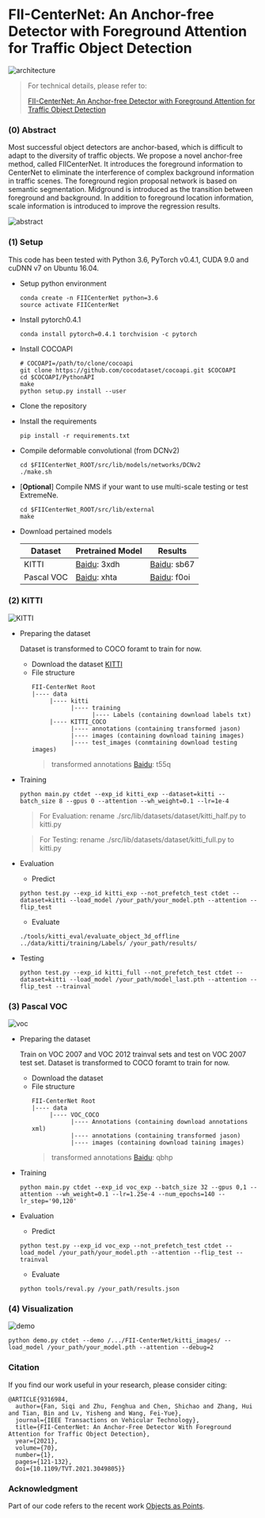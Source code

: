 # FII-CenterNet: An Anchor-free Detector with Foreground Attention for Traffic Object Detection

![architecture](./img/architecture.png)

> For technical details, please refer to:
>
> [FII-CenterNet: An Anchor-free Detector with Foreground Attention for Traffic Object Detection](https://ieeexplore.ieee.org/document/9316984)

### (0) Abstract
Most successful object detectors are anchor-based, which is difficult to adapt to the diversity of traffic objects. We propose a novel anchor-free method, called FIICenterNet. It introduces the foreground information to CenterNet to eliminate the interference of complex background information in traffic scenes. The foreground region proposal network is based on semantic segmentation. Midground is introduced as the transition between foreground and background. In addition to foreground location information, scale information is introduced to improve the regression results.

![abstract](./img/abstract.png)


### (1) Setup
This code has been tested with Python 3.6, PyTorch v0.4.1, CUDA 9.0 and cuDNN v7 on Ubuntu 16.04.
* Setup python environment
  ```
  conda create -n FIICenterNet python=3.6
  source activate FIICenterNet
  ```
* Install pytorch0.4.1
  ```
  conda install pytorch=0.4.1 torchvision -c pytorch
  ```
* Install COCOAPI
  ```
  # COCOAPI=/path/to/clone/cocoapi
  git clone https://github.com/cocodataset/cocoapi.git $COCOAPI
  cd $COCOAPI/PythonAPI
  make
  python setup.py install --user
  ```
* Clone the repository
* Install the requirements
  ```
  pip install -r requirements.txt
  ```
* Compile deformable convolutional (from DCNv2)
  ```
  cd $FIICenterNet_ROOT/src/lib/models/networks/DCNv2
  ./make.sh
  ```
* [**Optional**] Compile NMS if your want to use multi-scale testing or test ExtremeNe.
  ```
  cd $FIICenterNet_ROOT/src/lib/external
  make
  ```
* Download pertained models

  | Dataset                  | Pretrained Model  |  Results  | 
  |--------------------------|----------------|------------|
  | KITTI                    | [Baidu](https://pan.baidu.com/s/1IGcg4YLN_nLxZNHLVHyOyg): 3xdh | [Baidu](https://pan.baidu.com/s/1jZ5ct4zgKZ7thDV5XbLOjw): sb67 |
  | Pascal VOC               | [Baidu](https://pan.baidu.com/s/1pWldlPXlugVCIKaMKF6zJQ): xhta | [Baidu](https://pan.baidu.com/s/1ZRNd-7-rwGB3DrGMnKYYYQ): f0oi |

### (2) KITTI

![KITTI](./img/kitti.png)

* Preparing the dataset
  
  Dataset is transformed to COCO foramt to train for now.
  * Download the dataset [KITTI](http://www.cvlibs.net/datasets/kitti/eval_object.php?obj_benchmark=2d)
  * File structure
    ```
    FII-CenterNet Root
    |---- data
         |---- kitti
               |---- training
                     |---- Labels (containing download labels txt)
         |---- KITTI_COCO
               |---- annotations (containing transformed jason)
               |---- images (containing download taining images)
               |---- test_images (conmtaining download testing images)
    ```
    > transformed annotations [Baidu](https://pan.baidu.com/s/1zp7U3hHY6_06gUSp3KQDJg): t55q
* Training
  ```
  python main.py ctdet --exp_id kitti_exp --dataset=kitti --batch_size 8 --gpus 0 --attention --wh_weight=0.1 --lr=1e-4
  ```
  > For Evaluation: rename ./src/lib/datasets/dataset/kitti_half.py to kitti.py

  > For Testing: rename ./src/lib/datasets/dataset/kitti_full.py to kitti.py
* Evaluation
  * Predict
  ```
  python test.py --exp_id kitti_exp --not_prefetch_test ctdet --dataset=kitti --load_model /your_path/your_model.pth --attention --flip_test
  ```
  * Evaluate
  ```
  ./tools/kitti_eval/evaluate_object_3d_offline ../data/kitti/training/Labels/ /your_path/results/
  ```
* Testing
  ```
  python test.py --exp_id kitti_full --not_prefetch_test ctdet --dataset=kitti --load_model /your_path/model_last.pth --attention --flip_test --trainval
  ```

### (3) Pascal VOC

![voc](./img/voc.png)

* Preparing the dataset

  Train on VOC 2007 and VOC 2012 trainval sets and test on VOC 2007 test set. Dataset is transformed to COCO foramt to train for now.

  * Download the dataset
  * File structure
    ```
    FII-CenterNet Root
    |---- data
         |---- VOC_COCO
               |---- Annotations (containing download annotations xml)
               |---- annotations (containing transformed jason)
               |---- images (containing download taining images)
    ```
    > transformed annotations [Baidu](https://pan.baidu.com/s/1zTozLskCJkV2vF6ZIIzIRw): qbhp
* Training
  ```
  python main.py ctdet --exp_id voc_exp --batch_size 32 --gpus 0,1 --attention --wh_weight=0.1 --lr=1.25e-4 --num_epochs=140 --lr_step='90,120'
  ```
* Evaluation
  * Predict
  ```
  python test.py --exp_id voc_exp --not_prefetch_test ctdet --load_model /your_path/your_model.pth --attention --flip_test --trainval
  ```
  * Evaluate
  ```
  python tools/reval.py /your_path/results.json
  ```

### (4) Visualization

![demo](./img/demo.png)

```
python demo.py ctdet --demo /.../FII-CenterNet/kitti_images/ --load_model /your_path/your_model.pth --attention --debug=2
```

### Citation

If you find our work useful in your research, please consider citing:

```
@ARTICLE{9316984,
  author={Fan, Siqi and Zhu, Fenghua and Chen, Shichao and Zhang, Hui and Tian, Bin and Lv, Yisheng and Wang, Fei-Yue},
  journal={IEEE Transactions on Vehicular Technology}, 
  title={FII-CenterNet: An Anchor-Free Detector With Foreground Attention for Traffic Object Detection}, 
  year={2021},
  volume={70},
  number={1},
  pages={121-132},
  doi={10.1109/TVT.2021.3049805}}
```

### Acknowledgment
Part of our code refers to the recent work [Objects as Points](https://github.com/xingyizhou/CenterNet).
